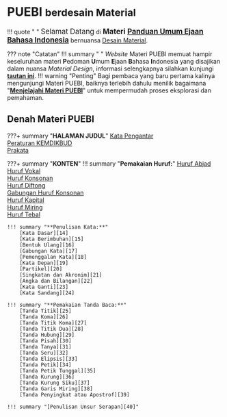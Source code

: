 


# PUEBI <small>berdesain Material</small>

!!! quote " "
    <big>Selamat Datang</big> di <big>**Materi** [**Panduan Umum Ejaan Bahasa Indonesia**][1]</big> bernuansa [Desain Material][2].

??? note "Catatan"
    !!! summary " "
        *Website* Materi PUEBI memuat hampir keseluruhan materi **P**edoman **U**mum **E**jaan **B**ahasa **I**ndonesia yang disajikan dalam nuansa *Material Design*, informasi selengkapnya silahkan kunjungi [**tautan ini**][41].
    !!! warning "Penting"
        Bagi pembaca yang baru pertama kalinya mengunjungi Materi PUEBI, baiknya terlebih dahulu menilik bagaimana "[**Menjelajahi Materi PUEBI**][42]" untuk mempermudah proses eksplorasi dan pemahaman.

## Denah Materi PUEBI

???+ summary "**HALAMAN JUDUL**"
    [Kata Pengantar][3]  
    [Peraturan KEMDIKBUD][4]  
    [Prakata][5]

???+ summary "**KONTEN**"
    !!! summary "**Pemakaian Huruf:**"
        [Huruf Abjad][6]  
        [Huruf Vokal][7]  
        [Huruf Konsonan][8]  
        [Huruf Diftong][9]  
        [Gabungan Huruf Konsonan][10]  
        [Huruf Kapital][11]  
        [Huruf Miring][12]  
        [Huruf Tebal][13]

    !!! summary "**Penulisan Kata:**"
        [Kata Dasar][14]  
        [Kata Berimbuhan][15]  
        [Bentuk Ulang][16]  
        [Gabungan Kata][17]  
        [Pemenggalan Kata][18]  
        [Kata Depan][19]  
        [Partikel][20]  
        [Singkatan dan Akronim][21]  
        [Angka dan Bilangan][22]  
        [Kata Ganti][23]  
        [Kata Sandang][24]

    !!! summary "**Pemakaian Tanda Baca:**"
        [Tanda Titik][25]  
        [Tanda Koma][26]  
        [Tanda Titik Koma][27]  
        [Tanda Titik Dua][28]  
        [Tanda Hubung][29]  
        [Tanda Pisah][30]  
        [Tanda Tanya][31]  
        [Tanda Seru][32]  
        [Tanda Elipsis][33]  
        [Tanda Petik][34]  
        [Tanda Petik Tunggal][35]  
        [Tanda Kurung][36]  
        [Tanda Kurung Siku][37]  
        [Tanda Garis Miring][38]  
        [Tanda Penyingkat atau Apostrof][39]

    !!! summary "[Penulisan Unsur Serapan][40]"

<!--- ~~~~~~~~~ --->
<!--- Bagian tautan --->
<!--- ~~~~~~~~~ --->

  [1]: https://id.wikipedia.org/wiki/Ejaan_Bahasa_Indonesia
  [2]: https://id.wikipedia.org/wiki/Desain_material

<!--- **HALAMAN JUDUL** --->
  [3]: pengantar/index.md
  [4]: kemdikbud/index.md
  [5]: prakata/index.md

<!--- **KONTEN** --->
<!------ **Pemakaian Huruf:** --->
  [6]: huruf/huruf-abjad/index.md
  [7]: huruf/huruf-vokal/index.md
  [8]: huruf/huruf-konsonan/index.md
  [9]: huruf/huruf-diftong/index.md
  [10]: huruf/gabungan-huruf-konsonan/index.md
  [11]: huruf/huruf-kapital/index.md
  [12]: huruf/huruf-miring/index.md
  [13]: huruf/huruf-tebal/index.md

<!------ *Penulisan Kata:** --->
  [14]: kata/kata-dasar/index.md
  [15]: kata/kata-berimbuhan/index.md
  [16]: kata/bentuk-ulang/index.md
  [17]: kata/gabungan-kata/index.md
  [18]: kata/pemenggalan-kata/index.md
  [19]: kata/kata-depan/index.md
  [20]: kata/partikel/index.md
  [21]: kata/singkatan-dan-akronim/index.md
  [22]: kata/angka-dan-bilangan/index.md
  [23]: kata/kata-ganti/index.md
  [24]: kata/kata-sandang/index.md

<!------ **Pemakaian Tanda Baca:** --->
  [25]: tanda-baca/tanda-titik/index.md
  [26]: tanda-baca/tanda-koma/index.md
  [27]: tanda-baca/tanda-titik-koma/index.md
  [28]: tanda-baca/tanda-titik-dua/index.md
  [29]: tanda-baca/tanda-hubung/index.md
  [30]: tanda-baca/tanda-pisah/index.md
  [31]: tanda-baca/tanda-tanya/index.md
  [32]: tanda-baca/tanda-seru/index.md
  [33]: tanda-baca/tanda-elipsis/index.md
  [34]: tanda-baca/tanda-petik/index.md
  [35]: tanda-baca/tanda-petik-tunggal/index.md
  [36]: tanda-baca/tanda-kurung/index.md
  [37]: tanda-baca/tanda-kurung-siku/index.md
  [38]: tanda-baca/tanda-garis-miring/index.md
  [39]: tanda-baca/tanda-penyingkat-atau-apostrof/index.md


<!--- Penulisan Unsur Serapan --->
  [40]: unsur-serapan/index.md

  [41]: profil/tentang/index.md
  [42]: profil/penjelajahan/index.md


